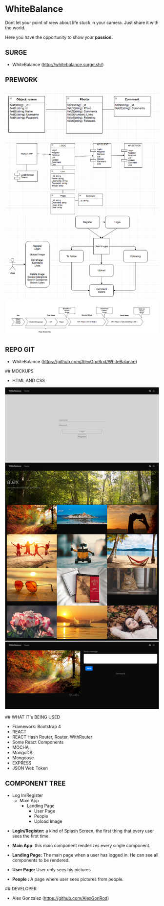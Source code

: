 # WhiteBalance

Dont let your point of view about life stuck in your camera. Just share it with the world.

Here you have the opportunity to show your **passion.**

## SURGE

- WhiteBalance (http://whitebalance.surge.sh/)


## PREWORK

![alt text](docs/DataModel.png "DATA MODEL")
![alt text](docs/UMl.png "UML")
![alt text](docs/flow.png "Flow")
![alt text](docs/SpringPlan.png "SPRING PLAN")


## REPO GIT

- WhiteBalance (https://github.com/AlexGonRod/WhiteBalance)


## MOCKUPS

- HTML AND CSS 

![alt text](docs/login.png "HTML AND CSS") 
![alt text](docs/main.png "HTML AND CSS") 
![alt text](docs/image.png "HTML AND CSS") 



## WHAT IT's BEING USED

- Framework: Bootstrap 4
- REACT
- REACT Hash Router, Router, WithRouter
- Some React Components
- MOCHA
- MongoDB
- Mongoose
- EXPRESS
- JSON Web Token


## COMPONENT TREE

* Log In/Register
    * Main App
        * Landing Page
            * User Page
            * People
            * Upload Image

- **LogIn/Register:** a kind of Splash Screen, the first thing that every user sees the first time.

- **Main App**: this main component renderizes every single component.

- **Landing Page:** The main page when a user has logged in. He can see all components to be rendered.

- **User Page:** User only sees his pictures

- **People :** A page where user sees pictures from people.

## DEVELOPER

- Alex Gonzalez (https://github.com/AlexGonRod)


